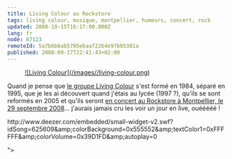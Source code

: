 ```yaml
---
title: Living Colour au Rockstore
tags: living colour, musique, montpellier, humeurs, concert, rock
updated: 2008-10-15T16:17:00.000Z
lang: fr
node: 67123
remoteId: 5a7b6b6ab5795ebaaf2264e97b05381a
published: 2008-09-17T22:41:43+02:00
---
```

<figure class="object-center"><a href="/images/living-colour.png">![Living Colour](/images//living-colour.png)
</a></figure>


Quand je pense que [le groupe Living Colour](http://www.lastfm.fr/music/Living+Colour) s'est formé en 1984, séparé en 1995, que je les ai découvert quand j'étais au lycée (1997 ?), qu'ils se sont reformés en 2005 et qu'ils seront [en concert au Rockstore à Montpellier, le 29 septembre 2008](http://240plan.ovh.net/%7Erockstor/index.php?option=com_gigcal&amp;task=details&amp;gigcal_gigs_id=28&amp;Itemid=66)... j'aurais jamais cru les voir un jour en live, ouééééé !


<div class="video">
	<object width="220" height="55" type="application/x-shockwave-flash" data="
http://www.deezer.com/embedded/small-widget-v2.swf?idSong=625609&amp;colorBackground=0x555552&amp;textColor1=0xFFFFFF&amp;colorVolume=0x39D1FD&amp;autoplay=0

">
		<param name="movie" value="
http://www.deezer.com/embedded/small-widget-v2.swf?idSong=625609&amp;colorBackground=0x555552&amp;textColor1=0xFFFFFF&amp;colorVolume=0x39D1FD&amp;autoplay=0

"></param>
		<param name="allowfullscreen" value="true"></param>
	</object>
</div>

